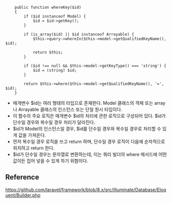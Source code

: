 ```
    public function whereKey($id)
    {
        if ($id instanceof Model) {
            $id = $id->getKey();
        }

        if (is_array($id) || $id instanceof Arrayable) {
            $this->query->whereIn($this->model->getQualifiedKeyName(), $id);

            return $this;
        }

        if ($id !== null && $this->model->getKeyType() === 'string') {
            $id = (string) $id;
        }

        return $this->where($this->model->getQualifiedKeyName(), '=', $id);
    }
```
- 매개변수 $id는 여러 형태의 타입으로 존재한다. Model 클래스의 객체 또는 array나 Arrayable 클래스의 인스턴스 또는 단일 원시 타입이다.
- 이 함수의 주요 로직은 매개변수 $id의 처리에 관한 로직으로 구성되어 있다. $id가 단수일 경우와 복수일 경우 처리가 달라진다.
- $id가 Model의 인스턴스일 경우, $id를 단수일 경우와 복수일 경우로 처리할 수 있게 값을 가져온다.
- 먼저 복수일 경우 로직을 쓰고 return 하며, 단수일 경우 로직이 다음에 순차적으로 위치하고 return 한다.
- $id가 단수일 경우는 문자열로 변환하는데, 이는 쿼리 빌더의 where 메서드에 어떤 값이든 집어 넣을 수 있게 하기 위함이다.



## Reference
https://github.com/laravel/framework/blob/8.x/src/Illuminate/Database/Eloquent/Builder.php
